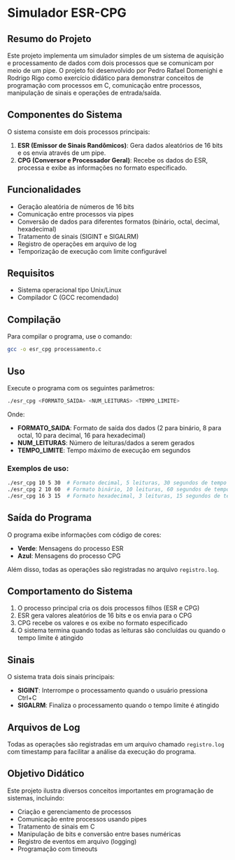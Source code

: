 # Simulador ESR-CPG

## Resumo do Projeto

Este projeto implementa um simulador simples de um sistema de aquisição e processamento de dados com dois processos que se comunicam por meio de um pipe. O projeto foi desenvolvido por Pedro Rafael Domenighi e Rodrigo Rigo como exercício didático para demonstrar conceitos de programação com processos em C, comunicação entre processos, manipulação de sinais e operações de entrada/saída.

## Componentes do Sistema

O sistema consiste em dois processos principais:

1. **ESR (Emissor de Sinais Randômicos)**: Gera dados aleatórios de 16 bits e os envia através de um pipe.
2. **CPG (Conversor e Processador Geral)**: Recebe os dados do ESR, processa e exibe as informações no formato especificado.

## Funcionalidades

- Geração aleatória de números de 16 bits
- Comunicação entre processos via pipes
- Conversão de dados para diferentes formatos (binário, octal, decimal, hexadecimal)
- Tratamento de sinais (SIGINT e SIGALRM)
- Registro de operações em arquivo de log
- Temporização de execução com limite configurável

## Requisitos

- Sistema operacional tipo Unix/Linux
- Compilador C (GCC recomendado)

## Compilação

Para compilar o programa, use o comando:

```bash
gcc -o esr_cpg processamento.c
```

## Uso

Execute o programa com os seguintes parâmetros:

```bash
./esr_cpg <FORMATO_SAIDA> <NUM_LEITURAS> <TEMPO_LIMITE>
```

Onde:
- **FORMATO_SAIDA**: Formato de saída dos dados (2 para binário, 8 para octal, 10 para decimal, 16 para hexadecimal)
- **NUM_LEITURAS**: Número de leituras/dados a serem gerados
- **TEMPO_LIMITE**: Tempo máximo de execução em segundos

### Exemplos de uso:

```bash
./esr_cpg 10 5 30  # Formato decimal, 5 leituras, 30 segundos de tempo limite
./esr_cpg 2 10 60  # Formato binário, 10 leituras, 60 segundos de tempo limite
./esr_cpg 16 3 15  # Formato hexadecimal, 3 leituras, 15 segundos de tempo limite
```

## Saída do Programa

O programa exibe informações com código de cores:
- **Verde**: Mensagens do processo ESR
- **Azul**: Mensagens do processo CPG

Além disso, todas as operações são registradas no arquivo `registro.log`.

## Comportamento do Sistema

1. O processo principal cria os dois processos filhos (ESR e CPG)
2. ESR gera valores aleatórios de 16 bits e os envia para o CPG
3. CPG recebe os valores e os exibe no formato especificado
4. O sistema termina quando todas as leituras são concluídas ou quando o tempo limite é atingido

## Sinais

O sistema trata dois sinais principais:
- **SIGINT**: Interrompe o processamento quando o usuário pressiona Ctrl+C
- **SIGALRM**: Finaliza o processamento quando o tempo limite é atingido

## Arquivos de Log

Todas as operações são registradas em um arquivo chamado `registro.log` com timestamp para facilitar a análise da execução do programa.

## Objetivo Didático

Este projeto ilustra diversos conceitos importantes em programação de sistemas, incluindo:
- Criação e gerenciamento de processos
- Comunicação entre processos usando pipes
- Tratamento de sinais em C
- Manipulação de bits e conversão entre bases numéricas
- Registro de eventos em arquivo (logging)
- Programação com timeouts